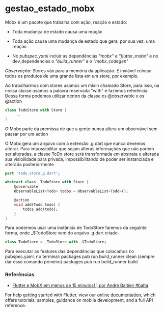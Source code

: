 # gestao_estado_mobx

Mobx é um pacote que trabalha com ação, reação e estado:
- Toda mudança de estado causa uma reação
- Toda ação causa uma mudança de estado que gera, por sua vez, uma reação

- No *pubspec.yaml* incluir as dependências *"mobx"* e *"flutter_mobx"* e no dev_dependencies o *"build_runner"* e o *"mobx_codegen"*

*Observação:* Stores vão para a memória da aplicação. É inviável colocar todos os produtos de uma grande lista em um store, por exemplo.

Ao trabalharmos com stores usamos um mixin chamado Store, para isso, na nossa classe usamos a palavra reservada "with" e fazemos referência. Dessa forma podemos utilizar dentro da classe os @observable e os @action

```dart
class TodoStore with Store {
    ...
}
```

O Mobx parte da premissa de que a gente nunca altera um observável sem passar por um action

O Mobx gera um arquivo com a extensão .g.dart que nunca devemos alterar. Para impossibilitar que sejam alteras informações que não podem ser alteradas, a classe ToDo store será transformada em abstrata e alterada sua visibilidade para privada, impossibilitando de poder ser instanciada e alterada posteriormente

```dart
part 'todo.store.g.dart';

abstract class _TodoStore with Store {
    @observable
    ObservableList<Todo> todos = ObservableList<Todo>();

    @action
    void add(Todo todo) {
        todos.add(todo);
    }
}
```

Para podermos usar uma instância de TodoStore faremos da seguinte forma, onde _$TodoStore vem do arquivo .g.dart criado

```dart
class TodoStore = _TodoStore with _$TodoStore;
```

Para executar as features das dependências que colocamos no pubspec.yaml, no terminal:
packages pub run build_runner clean (sempre dar esse comando primeiro)
packages pub run build_runner build

### Referências

- [Flutter e MobX em menos de 15 minutos! | por André Baltieri #balta](https://www.youtube.com/watch?v=EwrhsoyK0u4)

For help getting started with Flutter, view our
[online documentation](https://flutter.dev/docs), which offers tutorials,
samples, guidance on mobile development, and a full API reference.
